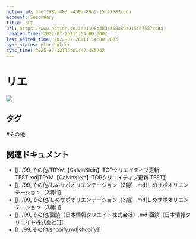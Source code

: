 ```yaml
---
notion_id: 3ae1198b-483c-458a-89a9-15f47587ceda
account: Secondary
title: リエ
url: https://www.notion.so/3ae1198b483c458a89a915f47587ceda
created_time: 2022-07-26T11:54:00.000Z
last_edited_time: 2022-07-26T11:54:00.000Z
sync_status: placeholder
sync_time: 2025-07-12T15:01:47.485742
---
```

# リエ

![](https://ryota-noz.work/wp-content/themes/cocoon-child-master/images/design_g_img/49.jpg)

## タグ

#その他 

## 関連ドキュメント

- [[../99_その他/TRYM【CalvinKlein】TOPクリエイティブ更新 TEST.md|TRYM【CalvinKlein】TOPクリエイティブ更新 TEST]]
- [[../99_その他/しめサポオリエンテーション（2期）.md|しめサポオリエンテーション（2期）]]
- [[../99_その他/しめサポオリエンテーション（3期）.md|しめサポオリエンテーション（3期）]]
- [[../99_その他/面談（日本情報クリエイト株式会社）.md|面談（日本情報クリエイト株式会社）]]
- [[../99_その他/shopify.md|shopify]]
